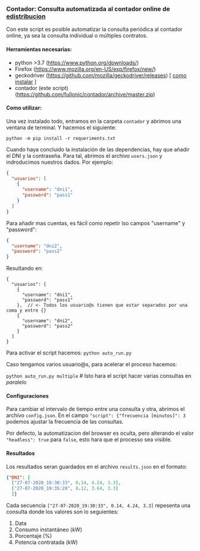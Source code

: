 ### Contador: Consulta automatizada al contador online de [edistribucion](https://www.edistribucion.com/es/index.html)

Con este script es posible automatizar la consulta periódica al contador online, ya sea la consulta individual o múltiples contratos.

#### Herramientas necesarias:
- python >3.7 (https://www.python.org/downloads/)
- Firefox (https://www.mozilla.org/en-US/exp/firefox/new/)
- geckodriver (https://github.com/mozilla/geckodriver/releases) [ [como instalar](https://www.guru99.com/gecko-marionette-driver-selenium.html) ]
- contador (este script) (https://github.com/fullonic/contador/archive/master.zip)

#### Como utilizar:
Una vez instalado todo, entramos en la carpeta `contador` y abrimos una ventana de terminal. Y hacemos el siguiente:

`python -m pip install -r requeriments.txt`

Cuando haya concluido la instalación de las dependencias, hay que añadir el DNI y la contraseña. Para tal, abrimos el archivo `users.json` y indroducimos nuestros dados.
Por ejemplo:
```json
{
  "usuarios": [
    {
      "username": "dni1",
      "password": "pass1"
    }
  ]
}


```
Para añadir mas cuentas, es fácil como repetir lso campos "username" y "password":
```json 
{
  "username": "dni2",
  "password": "pass2"
}
```
Resultando en:
```
{
  "usuarios": [
    {
      "username": "dni1",
      "password": "pass1"
    },  // <- Todos los usuario@s tienen que estar separados por una coma y entre {}
    {
      "username": "dni2",
      "password": "pass2"
    }
  ]
}
```

Para activar el script hacemos:
`python auto_run.py`

Caso tengamos varios usuario@s, para acelerar el proceso hacemos:

`python auto_run.py multiple`  # Isto hara el script hacer varias consultas en _paralelo_

#### Configuraciones
Para cambiar el intervalo de tiempo entre una consulta y otra, abrimos el archivo `config.json`.
En el campo `"script": {"frecuencia [minutos]": 3` podemos ajustar la frecuencia de las consultas.

Por defecto, la automatizacion del browser es oculta, pero alterando el valor `"headless": true` para `false`, esto hara que el processo sea visible.

#### Resultados
Los resultados seran guardados en el archivo `results.json` en el formato:
```json
{"DNI": [
  ["27-07-2020_19:30:33", 0.14, 4.24, 3.3], 
  ["27-07-2020_19:35:28", 0.12, 3.64, 3.3]
  ]}
 ```
 Cada secuencia `["27-07-2020_19:30:33", 0.14, 4.24, 3.3]` repesenta una consulta donde los valores son lo seguientes:
 
 1. Data
 2. Consumo instantáneo (kW)
 3. Porcentaje (%)
 4. Potencia contratada (kW)
